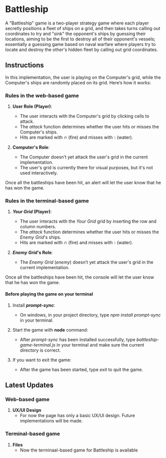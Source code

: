 
# Battleship 

A "Battleship" game is a two-player strategy game where each player secretly positions a fleet of ships on a grid, and then takes turns calling out coordinates to try and "sink" the opponent's ships by guessing their locations, aiming to be the first to destroy all of their opponent's vessels; essentially a guessing game based on naval warfare where players try to locate and destroy the other's hidden fleet by calling out grid coordinates. 

## Instructions

In this implementation, the user is playing on the Computer's grid, while the Computer's ships are randomly placed on its grid. Here’s how it works:


### Rules in the web-based game

1. **User Role (Player)**:

    - The user interacts with the Computer's grid by clicking cells to attack.
    - The _attack_ function determines whether the user hits or misses the Computer's ships.
    - Hits are marked with 🔥 (fire) and misses with 💧 (water).

2. **Computer's Role**:

    - The Computer doesn’t yet attack the user's grid in the current implementation.
    - The user's grid is currently there for visual purposes, but it's not used interactively.

Once all the battleships have been hit, an alert will let the user know that he has won the game.


### Rules in the terminal-based game

1. **_Your Grid_ (Player)**:

    - The user interacts with the _Your Grid_ grid by inserting the row and column numbers.
    - The _attack_ function determines whether the user hits or misses the _Enemy Grid_'s ships.
    - Hits are marked with 🔥 (fire) and misses with 💧 (water).

2. **_Enemy Grid_'s Role**:

    - The _Enemy Grid_ (_enemy_) doesn’t yet attack the user's grid in the current implementation.

Once all the battleships have been hit, the console will let the user know that he has won the game.


#### Before playing the game on your terminal

1. Install **_prompt-sync_**:
    - On windows, in your project directory, type _npm install prompt-sync_ in your terminal.

2. Start the game with **node** command:
    - After _prompt-sync_ has been installed successfully, type _battleship-game-terminal.js_ in your terminal and make sure the current directory is correct.

3. If you want to exit the game:
    - After the game has been started, type _exit_ to quit the game.


## Latest Updates

### Web-based game

1. **UX/UI Design**
    - For now the page has only a basic UX/UI design. Future implementations will be made.

### Terminal-based game

1. **Files**
    - Now the terminaal-based game for Battleship is available
